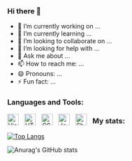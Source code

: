 ### Hi there 👋


- 🔭 I’m currently working on ...
- 🌱 I’m currently learning ...
- 👯 I’m looking to collaborate on ...
- 🤔 I’m looking for help with ...
- 💬 Ask me about ...
- 📫 How to reach me: ...
- 😄 Pronouns: ...
- ⚡ Fun fact: ...


### Languages and Tools:

<img align="left" alt="Visual Studio Code" width="26px" src="https://cdn.jsdelivr.net/gh/devicons/devicon/icons/vscode/vscode-original.svg" style="padding-right:10px;" />
<img align="left" alt="HTML5" width="26px" src="https://cdn.jsdelivr.net/gh/devicons/devicon/icons/html5/html5-original.svg" style="padding-right:10px;" />
<img align="left" alt="CSS3" width="26px" src="https://cdn.jsdelivr.net/gh/devicons/devicon/icons/css3/css3-original.svg" style="padding-right:10px;" />
<img align="left" alt="JavaScript" width="26px" src="https://cdn.jsdelivr.net/gh/devicons/devicon/icons/javascript/javascript-original.svg" style="padding-right:10px;" />
<img align="left" alt="Shopify" width="26px" src="https://cdn.worldvectorlogo.com/logos/shopify.svg" style="padding-right:10px;" />

### My stats:

[![Top Langs](https://github-readme-stats.vercel.app/api/top-langs/?username=AAmine99)](https://github.com/anuraghazra/github-readme-stats)

![Anurag's GitHub stats](https://github-readme-stats.vercel.app/api?username=AAmine99&show_icons=true&theme=radical)

<!--
**AAmine99/AAmine99** is a ✨ _special_ ✨ repository because its `README.md` (this file) appears on your GitHub profile.

Here are some ideas to get you started:
-->
